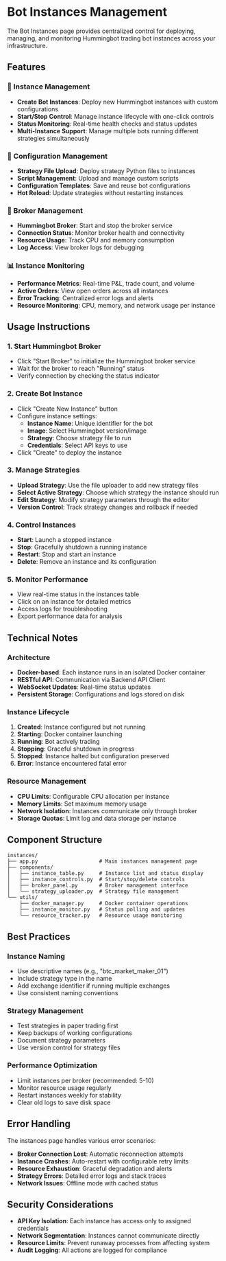 # Bot Instances Management

The Bot Instances page provides centralized control for deploying, managing, and monitoring Hummingbot trading bot instances across your infrastructure.

## Features

### 🤖 Instance Management
- **Create Bot Instances**: Deploy new Hummingbot instances with custom configurations
- **Start/Stop Control**: Manage instance lifecycle with one-click controls
- **Status Monitoring**: Real-time health checks and status updates
- **Multi-Instance Support**: Manage multiple bots running different strategies simultaneously

### 📁 Configuration Management
- **Strategy File Upload**: Deploy strategy Python files to instances
- **Script Management**: Upload and manage custom scripts
- **Configuration Templates**: Save and reuse bot configurations
- **Hot Reload**: Update strategies without restarting instances

### 🔧 Broker Management
- **Hummingbot Broker**: Start and stop the broker service
- **Connection Status**: Monitor broker health and connectivity
- **Resource Usage**: Track CPU and memory consumption
- **Log Access**: View broker logs for debugging

### 📊 Instance Monitoring
- **Performance Metrics**: Real-time P&L, trade count, and volume
- **Active Orders**: View open orders across all instances
- **Error Tracking**: Centralized error logs and alerts
- **Resource Monitoring**: CPU, memory, and network usage per instance

## Usage Instructions

### 1. Start Hummingbot Broker
- Click "Start Broker" to initialize the Hummingbot broker service
- Wait for the broker to reach "Running" status
- Verify connection by checking the status indicator

### 2. Create Bot Instance
- Click "Create New Instance" button
- Configure instance settings:
  - **Instance Name**: Unique identifier for the bot
  - **Image**: Select Hummingbot version/image
  - **Strategy**: Choose strategy file to run
  - **Credentials**: Select API keys to use
- Click "Create" to deploy the instance

### 3. Manage Strategies
- **Upload Strategy**: Use the file uploader to add new strategy files
- **Select Active Strategy**: Choose which strategy the instance should run
- **Edit Strategy**: Modify strategy parameters through the editor
- **Version Control**: Track strategy changes and rollback if needed

### 4. Control Instances
- **Start**: Launch a stopped instance
- **Stop**: Gracefully shutdown a running instance
- **Restart**: Stop and start an instance
- **Delete**: Remove an instance and its configuration

### 5. Monitor Performance
- View real-time status in the instances table
- Click on an instance for detailed metrics
- Access logs for troubleshooting
- Export performance data for analysis

## Technical Notes

### Architecture
- **Docker-based**: Each instance runs in an isolated Docker container
- **RESTful API**: Communication via Backend API Client
- **WebSocket Updates**: Real-time status updates
- **Persistent Storage**: Configurations and logs stored on disk

### Instance Lifecycle
1. **Created**: Instance configured but not running
2. **Starting**: Docker container launching
3. **Running**: Bot actively trading
4. **Stopping**: Graceful shutdown in progress
5. **Stopped**: Instance halted but configuration preserved
6. **Error**: Instance encountered fatal error

### Resource Management
- **CPU Limits**: Configurable CPU allocation per instance
- **Memory Limits**: Set maximum memory usage
- **Network Isolation**: Instances communicate only through broker
- **Storage Quotas**: Limit log and data storage per instance

## Component Structure

```
instances/
├── app.py                    # Main instances management page
├── components/
│   ├── instance_table.py     # Instance list and status display
│   ├── instance_controls.py  # Start/stop/delete controls
│   ├── broker_panel.py       # Broker management interface
│   └── strategy_uploader.py  # Strategy file management
└── utils/
    ├── docker_manager.py     # Docker container operations
    ├── instance_monitor.py   # Status polling and updates
    └── resource_tracker.py   # Resource usage monitoring
```

## Best Practices

### Instance Naming
- Use descriptive names (e.g., "btc_market_maker_01")
- Include strategy type in the name
- Add exchange identifier if running multiple exchanges
- Use consistent naming conventions

### Strategy Management
- Test strategies in paper trading first
- Keep backups of working configurations
- Document strategy parameters
- Use version control for strategy files

### Performance Optimization
- Limit instances per broker (recommended: 5-10)
- Monitor resource usage regularly
- Restart instances weekly for stability
- Clear old logs to save disk space

## Error Handling

The instances page handles various error scenarios:
- **Broker Connection Lost**: Automatic reconnection attempts
- **Instance Crashes**: Auto-restart with configurable retry limits
- **Resource Exhaustion**: Graceful degradation and alerts
- **Strategy Errors**: Detailed error logs and stack traces
- **Network Issues**: Offline mode with cached status

## Security Considerations

- **API Key Isolation**: Each instance has access only to assigned credentials
- **Network Segmentation**: Instances cannot communicate directly
- **Resource Limits**: Prevent runaway processes from affecting system
- **Audit Logging**: All actions are logged for compliance